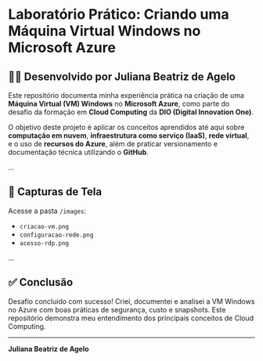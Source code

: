 
# Laboratório Prático: Criando uma Máquina Virtual Windows no Microsoft Azure

## 👩‍💻 Desenvolvido por Juliana Beatriz de Agelo

Este repositório documenta minha experiência prática na criação de uma **Máquina Virtual (VM) Windows** no **Microsoft Azure**, como parte do desafio da formação em **Cloud Computing** da **DIO (Digital Innovation One)**.

O objetivo deste projeto é aplicar os conceitos aprendidos até aqui sobre **computação em nuvem**, **infraestrutura como serviço (IaaS)**, **rede virtual**, e o uso de **recursos do Azure**, além de praticar versionamento e documentação técnica utilizando o **GitHub**.

...

## 📸 Capturas de Tela

Acesse a pasta `/images`:

- `criacao-vm.png`
- `configuracao-rede.png`
- `acesso-rdp.png`

...

## ✅ Conclusão

Desafio concluído com sucesso! Criei, documentei e analisei a VM Windows no Azure com boas práticas de segurança, custo e snapshots. Este repositório demonstra meu entendimento dos principais conceitos de Cloud Computing.

---

**Juliana Beatriz de Agelo**
